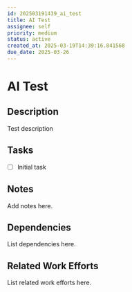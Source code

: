 ```yaml
---
id: 202503191439_ai_test
title: AI Test
assignee: self
priority: medium
status: active
created_at: 2025-03-19T14:39:16.841568
due_date: 2025-03-26
---
```


# AI Test

## Description
Test description

## Tasks
- [ ] Initial task

## Notes
Add notes here.

## Dependencies
List dependencies here.

## Related Work Efforts
List related work efforts here.